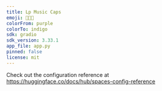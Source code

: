 ```yaml
---
title: Lp Music Caps
emoji: 🎵🎵🎵
colorFrom: purple
colorTo: indigo
sdk: gradio
sdk_version: 3.33.1
app_file: app.py
pinned: false
license: mit
---
```


Check out the configuration reference at https://huggingface.co/docs/hub/spaces-config-reference
